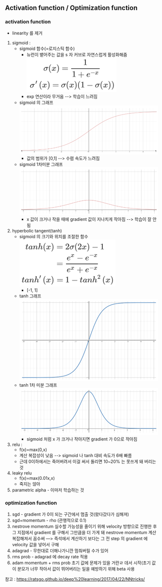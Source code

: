 ## Activation function / Optimization function
### activation function
* linearity 를 제거
1. sigmoid : 
	* sigmoid 함수(=로지스틱 함수)
		* 뉴런이 뱉어주는 값을 s 자 커브로 자연스럽게 활성화해줌
	![sigmoid](images/2_1.png "sigmoid")
		* exp 연산이라 무거움 --> 학습이 느려짐
	* sigmoid 의 그래프
	![sigmoid](images/2_2.png "sigmoid")
		* 값의 범위가 [0,1] --> 수렴 속도가 느려짐
	* sigmoid 1차미분 그래프
	![sigmoid](images/2_3.png "sigmoid")
		* x 값이 크거나 작을 때에 gradient 값이 지나치게 작아짐 --> 학습이 잘 안됨
2. hyperbolic tangent(tanh)
	* sigmoid 의 크기와 위치를 조절한 함수
	![tanh](images/2_4.png "tanh")
		* [-1, 1]
	* tanh 그래프
	![tanh](images/2_5.png "tanh")
	* tanh 1차 미분 그래프
	![tanh](images/2_6.png "tanh")
		* sigmoid 처럼 x 가 크거나 작아지면 gradient 가 0으로 작아짐
3. relu : 
	* f(x)=max(0,x)
	* 계산 복잡성이 낮음 --> sigmoid 나 tanh 대비 속도가 6배 빠름
	* 근데 0이하에서는 죽어버려서 이걸 써서 돌리면 10~20% 는 못쓰게 돼 버리는 것
3. leaky relu
	* f(x)=max(0.01x,x)
	* 죽지는 않아
4. parametric alpha - 이마저 학습하는 것


### optimization function
1. sgd - gradient 가 0이 되는 구간에서 멈출 것(왔다갔다가 심해져)
2. sgd+momentum - rho (관행적으로 0.1)
3. nestrove momentum
	실수할 가능성을 줄이기 위해
	velocity 방향으로 진행한 후 그 지점에서 gradient 를 구해서 그만큼을 더 가게 돼
	nestrove momentum 계산 복잡해져서 꼼수써 —> 즉석에서 계산하기 보다는 그 전 step 의 gradient 에 velocity 값을 넣어서 구해
4. adagrad - 무한대로 더해나가니깐 멈춰버릴 수가 있어
5. rms prob - adagrad 에 decay rate 적용
6. adam
	momentum + rms prob
	초기 값에 문제가 있을 거란ㄹ 데서 시작(초기 값이 분모가 너무 작아서 값이 뛰어버리는 일을 예방하기 위해 beta 사용


참고 : https://ratsgo.github.io/deep%20learning/2017/04/22/NNtricks/